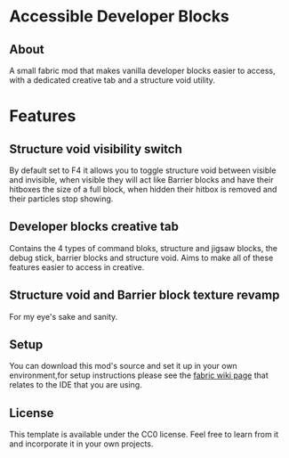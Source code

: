 # Accessible Developer Blocks

## About
A small fabric mod that makes vanilla developer blocks easier to access, with a dedicated creative tab and a structure void utility.

# Features
## Structure void visibility switch
By default set to F4 it allows you to toggle structure void between visible and invisible, when visible they will act like Barrier blocks and have their hitboxes the size of a full block, when hidden their hitbox is removed and their particles stop showing.


## Developer blocks creative tab
Contains the 4 types of command bloks, structure and jigsaw blocks, the debug stick, barrier blocks and structure void. Aims to make all of these features easier to access in creative.

## Structure void and Barrier block texture revamp
For my eye's sake and sanity.
## Setup

You can download this mod's source and set it up in your own environment,for setup instructions please see the [fabric wiki page](https://fabricmc.net/wiki/tutorial:setup) that relates to the IDE that you are using.

## License

This template is available under the CC0 license. Feel free to learn from it and incorporate it in your own projects.
